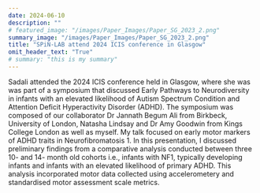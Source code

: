 ```yaml
---
date: 2024-06-10
description: ""
# featured_image: "/images/Paper_Images/Paper_SG_2023_2.png"
summary_image: "/images/Paper_Images/Paper_SG_2023_2.png"
title: "SPiN-LAB attend 2024 ICIS conference in Glasgow"
omit_header_text: "True"
# summary: "this is my summary"
---
```


Sadali attended the 2024 ICIS conference held in Glasgow, where she was was part of a symposium that discussed Early Pathways to Neurodiversity in infants with an elevated likelihood of Autism Spectrum Condition and Attention Deficit Hyperactivity Disorder (ADHD). The symposium was composed of our collaborator Dr Jannath Begum Ali from Birkbeck, University of London, Natasha Lindsay and Dr Amy Goodwin from Kings College London as well as myself. My talk focused on early motor markers of ADHD traits in Neurofibromatosis 1. In this presentation, I discussed preliminary findings from a comparative analysis conducted between three 10- and 14- month old cohorts i.e., infants with NF1, typically developing infants and infants with an elevated likelihood of primary ADHD. This analysis incorporated motor data collected using accelerometery and standardised motor assessment scale metrics.

